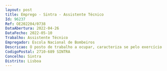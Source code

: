 ```yaml
--- 
layout: post
title: Emprego - Sintra - Assistente Técnico
Id: 96237
Ref: OE202204/0738
DataAbertura: 2022-04-26
DataFecho: 2022-05-10
Trabalho: Assistente Técnico
Empregador: Escola Nacional de Bombeiros
Descricao: O posto de trabalho a ocupar, caracteriza se pelo exercício de funções no âmbito do Plano de Recuperação e Resiliência (apoio a tarefas de gestão dos investimentos e reformas do PRR), reportadas à carreira e categoria de assistente técnico, com o conteúdo funcional em vigor e aprovado pela Direção da Escola Nacional de Bombeiros, ao qual corresponde o grau 2 de complexidade funcional, com funções de caracter geral, de que se destacam •	Executar funções de natureza administrativa, de aplicação de métodos e processos com base em diretivas bem definidas e instruções gerais, nas áreas de atuação comuns e instrumentais e nos vários domínios de atuação dos órgãos e serviços da Escola Nacional de Bombeiros (ENB) •	Assegurar as tarefas de secretariado no apoio à chefia direção •	Efetuar processamento de texto, arquivo de documentação, expedição de correspondência •	Usar aplicações informáticas no tratamento de dados •	Efetuar cálculos numéricos •	Elaborar e atualizar ficheiros de contactos e outro tipo de informação útil à gestão do serviço •	Proceder à reprodução de documentos operando com fotocopiadoras •	Atender e encaminhar, telefónica ou pessoalmente, o público interno e externo da ENB.Atenta a tipologia do projeto cuja execução foi cometida à ENB, no âmbito do Plano de Recuperação e Resiliência, destaca se a realização de tarefas específicas relacionadas com a gestão administrativa da formação de bombeiros, nomeadamente •	Efetuar o agendamento da formação  •	Assegurar a afetação de formadores •	Proceder ao tratamento dos dossiers técnico pedagógicos das ações de formação •	Proceder à emissão de certificados.
CodigoPostal: 2710-689 SINTRA
Concelho: Sintra
Distrito: Lisboa
--- 
```

